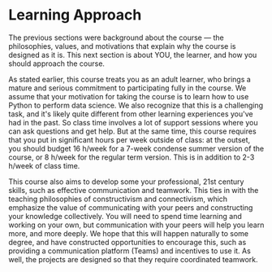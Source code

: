 # Learning Approach

The previous sections were background about the course — the philosophies, values, and motivations that explain why the course is designed as it is. This next section is about YOU, the learner, and how you should approach the course.  

As stated earlier, this course treats you as an adult learner, who brings a mature and serious commitment to participating fully in the course. We assume that your motivation for taking the course is to learn how to use Python to perform data science. We also recognize that this is a challenging task, and it's likely quite different from other learning experiences you've had in the past. So class time involves a lot of support sessions where you can ask questions and get help. But at the same time, this course requires that you put in significant hours per week outside of class: at the outset, you should budget 16 h/week for a 7-week condense summer version of the course, or 8 h/week for the regular term version. This is in addition to 2-3 h/week of class time.

This course also aims to develop some your professional, 21st century skills, such as effective communication and teamwork. This ties in with the teaching philosophies of constructivism and connectivism, which emphasize the value of communicating with your peers and constructing your knowledge collectively. You will need to spend time learning and working on your own, but communication with your peers will help you learn more, and more deeply. We hope that this will happen naturally to some degree, and have constructed opportunities to encourage this, such as providing a communication platform (Teams) and incentives to use it. As well, the projects are designed so that they require coordinated teamwork.
